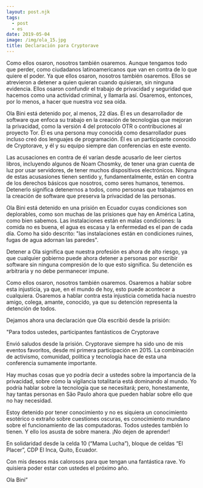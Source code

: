 ```yaml
---
layout: post.njk
tags:
  - post
  - es
date: 2019-05-04
image: /img/ola_15.jpg
title: Declaración para Cryptorave
---
```


Como ellos osaron, nosotros también osaremos. Aunque tengamos todo que perder,
como ciudadanos latinoamericanos que van en contra de lo que quiere el poder. Ya
que ellos osaron, nosotros también osaremos. Ellos se atrevieron a detener a
quien quieran cuando quisieran, sin ninguna evidencia. Ellos osaron confundir el
trabajo de privacidad y seguridad que hacemos como una actividad criminal, y
llamarla así. Osaremos, entonces, por lo menos, a hacer que nuestra voz sea oída.

Ola Bini está detenido por, al menos, 22 días. Él es un desarrollador de software
que enfoca su trabajo en la creación de tecnologías que mejoran la privacidad, como
la versión 4 del protocolo OTR o contribuciones al proyecto Tor. Él es una persona
muy conocida como desarrollador pues incluso creó dos lenguajes de programación.
Él es un participante conocido de Cryptorave, y él y su equipo siempre dan
conferencias en este evento.

Las acusaciones en contra de él varían desde acusarlo de leer ciertos libros,
incluyendo algunos de Noam Chosmky, de tener una gran cuenta de luz por usar
servidores, de tener muchos dispositivos electrónicos. Ninguna de estas acusasiones
tienen sentido y, fundamentalmente, están en contra de los derechos básicos que
nosotros, como seres humanos, tenemos. Detenerlo significa detenernos a todos,
como personas que trabajamos en la creación de software que preserva la privacidad
de las personas.

Ola Bini está detenido en una prisión en Ecuador cuyas condiciones son deplorables,
como son muchas de las prisiones que hay en América Latina, como bien sabemos.
Las instalaciones están en malas condiciones: la comida no es buena, el agua es
escasa y la enfermedad es el pan de cada día. Como ha sido descrito: "las instalaciones
están en condiciones ruines, fugas de agua adornan las paredes".

Detener a Ola significa que nuestra profesión es ahora de alto riesgo, ya que
cualquier gobierno puede ahora detener a personas por escribir software sin
ninguna compresión de lo que esto significa. Su detención es arbitraria y no
debe permanecer impune.

Como ellos osaron, nosotros también osaremos. Osaremos a hablar sobre esta injusticia,
ya que, en el mundo de hoy, esto puede acontecer a cualquiera. Osaremos a hablar
contra esta injusticia cometida hacia nuestro amigo, colega, amante, conocido,
ya que su detención representa la detención de todos.

Dejamos ahora una declaración que Ola escribió desde la prisión:

"Para todos ustedes, participantes fantásticos de Cryptorave

Envió saludos desde la prisión. Cryptorave siempre ha sido uno de mis eventos
favoritos, desde mi primera participación en 2015. La combinación de activismo,
comunidad, política y tecnología hace de esta una conferencia sumamente importante.

Hay muchas cosas que yo podría decir a ustedes sobre la importancia de la privacidad,
sobre cómo la vigilancia totalitaria está dominando al mundo. Yo podría hablar
sobre la tecnología que se necesitará; pero, honestamente, hay tantas personas
en São Paulo ahora que pueden hablar sobre ello que no hay necesidad.

Estoy detenido por tener conocimiento y no es siquiera un conocimiento esotérico
o extraño sobre cuestiones oscuras, es conocimiento mundano sobre el funcionamiento
de las computadoras. Todos ustedes también lo tienen. Y ello los asusta de sobre
manera. ¡No dejen de aprender!

En solidaridad desde la celda 10 (“Mama Lucha”), bloque de celdas “El Placer”,
CDP El Inca, Quito, Ecuador.

Con mis deseos más calorosos para que tengan una fantástica rave. Yo quisiera
poder estar con ustedes el próximo año.

Ola Bini”
